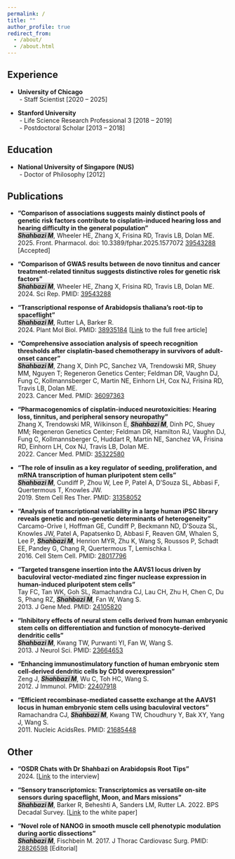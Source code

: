 ```yaml
---
permalink: /
title: ""
author_profile: true
redirect_from: 
  - /about/
  - /about.html
---
```


Experience
------
- <strong>University of Chicago</strong>   
&nbsp;- Staff Scientist [2020 – 2025]

- <strong>Stanford University</strong>  
&nbsp;- Life Science Research Professional 3 [2018 – 2019]  
&nbsp;- Postdoctoral Scholar [2013 – 2018]

Education
------
- <strong>National University of Singapore (NUS)</strong>   
&nbsp;- Doctor of Philosophy [2012] 

Publications
------
- <strong>“Comparison of associations suggests mainly distinct pools of genetic risk factors contribute to cisplatin-induced hearing loss and hearing difficulty in the general population”</strong>  
<em><strong><span style="background-color: lightgray;">Shahbazi M</span></strong></em>, Wheeler HE, Zhang X, Frisina RD, Travis LB, Dolan ME.  
2025\. Front. Pharmacol. doi: 10.3389/fphar.2025.1577072 [39543288](https://www.frontiersin.org/journals/pharmacology/articles/10.3389/fphar.2025.1577072/abstract) [Accepted]
  
- <strong>“Comparison of GWAS results between de novo tinnitus and cancer treatment-related tinnitus suggests distinctive roles for genetic risk factors”</strong>  
<em><strong><span style="background-color: lightgray;">Shahbazi M</span></strong></em>, Wheeler HE, Zhang X, Frisina RD, Travis LB, Dolan ME.  
2024\. Sci Rep. PMID: [39543288](https://pubmed.ncbi.nlm.nih.gov/39543288)  
  
- <strong>“Transcriptional response of Arabidopsis thaliana’s root-tip to spaceflight”</strong>  
<em><strong><span style="background-color: lightgray;">Shahbazi M</span></strong></em>, Rutter LA, Barker R.  
2024\. Plant Mol Biol. PMID: [38935184](https://pubmed.ncbi.nlm.nih.gov/38935184) [[Link](https://rdcu.be/dL8dl) to the full free article]  

- <strong>“Comprehensive association analysis of speech recognition thresholds after cisplatin‐based chemotherapy in survivors of adult‐onset cancer”</strong>  
<em><strong><span style="background-color: lightgray;">Shahbazi M</span></strong></em>, Zhang X, Dinh PC, Sanchez VA, Trendowski MR, Shuey MM, Nguyen T; Regeneron Genetics Center; Feldman DR, Vaughn DJ, Fung C, Kollmannsberger C, Martin NE, Einhorn LH, Cox NJ, Frisina RD, Travis LB, Dolan ME.  
2023\. Cancer Med. PMID: [36097363](https://pubmed.ncbi.nlm.nih.gov/36097363) 
  
- <strong>“Pharmacogenomics of cisplatin-induced neurotoxicities: Hearing loss, tinnitus, and peripheral sensory neuropathy”</strong>  
Zhang X, Trendowski MR, Wilkinson E, <em><strong><span style="background-color: lightgray;">Shahbazi M</span></strong></em>, Dinh PC, Shuey MM; Regeneron Genetics Center; Feldman DR, Hamilton RJ, Vaughn DJ, Fung C, Kollmannsberger C, Huddart R, Martin NE, Sanchez VA, Frisina RD, Einhorn LH, Cox NJ, Travis LB, Dolan ME.  
2022\. Cancer Med. PMID: [35322580](https://pubmed.ncbi.nlm.nih.gov/35322580) 
  
- <strong>“The role of insulin as a key regulator of seeding, proliferation, and mRNA transcription of human pluripotent stem cells”</strong>  
<em><strong><span style="background-color: lightgray;">Shahbazi M</span></strong></em>, Cundiff P, Zhou W, Lee P, Patel A, D’Souza SL, Abbasi F, Quertermous T, Knowles JW.  
2019\. Stem Cell Res Ther. PMID: [31358052](https://pubmed.ncbi.nlm.nih.gov/31358052) 

- <strong>“Analysis of transcriptional variability in a large human iPSC library reveals genetic and non-genetic determinants of heterogeneity”</strong>  
Carcamo-Orive I, Hoffman GE, Cundiff P, Beckmann ND, D’Souza SL, Knowles JW, Patel A, Papatsenko D, Abbasi F, Reaven GM, Whalen S, Lee P, <em><strong><span style="background-color: lightgray;">Shahbazi M</span></strong></em>, Henrion MYR, Zhu K, Wang S, Roussos P, Schadt EE, Pandey G, Chang R, Quertermous T, Lemischka I.  
2016\. Cell Stem Cell. PMID: [28017796](https://pubmed.ncbi.nlm.nih.gov/28017796)

- <strong>“Targeted transgene insertion into the AAVS1 locus driven by baculoviral vector-mediated zinc finger nuclease expression in human-induced pluripotent stem cells”</strong>  
Tay FC, Tan WK, Goh SL, Ramachandra CJ, Lau CH, Zhu H, Chen C, Du S, Phang RZ, <em><strong><span style="background-color: lightgray;">Shahbazi M</span></strong></em>, Fan W, Wang S.  
2013\. J Gene Med. PMID: [24105820](https://pubmed.ncbi.nlm.nih.gov/24105820)

- <strong>“Inhibitory effects of neural stem cells derived from human embryonic stem cells on differentiation and function of monocyte-derived dendritic cells”</strong>  
<em><strong><span style="background-color: lightgray;">Shahbazi M</span></strong></em>, Kwang TW, Purwanti YI, Fan W, Wang S.  
2013\. J Neurol Sci. PMID: [23664653](https://pubmed.ncbi.nlm.nih.gov/23664653)

- <strong>“Enhancing immunostimulatory function of human embryonic stem cell-derived dendritic cells by CD1d overexpression”</strong>  
Zeng J, <em><strong><span style="background-color: lightgray;">Shahbazi M</span></strong></em>, Wu C, Toh HC, Wang S.  
2012\. J Immunol. PMID: [22407918](https://pubmed.ncbi.nlm.nih.gov/22407918)

- <strong>“Efficient recombinase-mediated cassette exchange at the AAVS1 locus in human embryonic stem cells using baculoviral vectors”</strong>  
Ramachandra CJ, <em><strong><span style="background-color: lightgray;">Shahbazi M</span></strong></em>, Kwang TW, Choudhury Y, Bak XY, Yang J, Wang S.  
2011\. Nucleic AcidsRes. PMID: [21685448](https://pubmed.ncbi.nlm.nih.gov/21685448)

Other
------
- <strong>“OSDR Chats with Dr Shahbazi on Arabidopsis Root Tips”</strong>  
2024\. [[Link](https://youtu.be/Xu91Cgnnc9A) to the interview]

- <strong>“Sensory transcriptomics: Transcriptomics as versatile on-site sensors during spaceflight, Moon, and Mars missions”</strong>  
<em><strong><span style="background-color: lightgray;">Shahbazi M</span></strong></em>, Barker R, Beheshti A, Sanders LM, Rutter LA. 2022. BPS Decadal Survey. [[Link](http://dx.doi.org/10.13140/RG.2.2.31984.43527/1) to the white paper]

- <strong>“Novel role of NANOG in smooth muscle cell phenotypic modulation during aortic dissections”</strong>  
<em><strong><span style="background-color: lightgray;">Shahbazi M</span></strong></em>, Fischbein M. 2017. J Thorac Cardiovasc Surg. PMID: [28826598](https://pubmed.ncbi.nlm.nih.gov/28826598) [Editorial]


